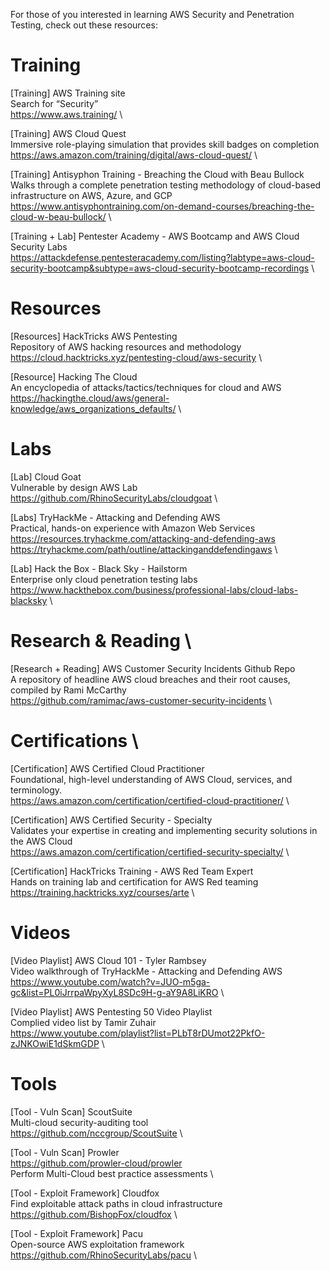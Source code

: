 For those of you interested in learning AWS Security and Penetration Testing, check out these resources:

# Training 
[Training] AWS Training site \
Search for “Security” \
https://www.aws.training/ \

[Training] AWS Cloud Quest \
Immersive role-playing simulation that provides skill badges on completion \
https://aws.amazon.com/training/digital/aws-cloud-quest/ \

[Training] Antisyphon Training - Breaching the Cloud with Beau Bullock \
Walks through a complete penetration testing methodology of cloud-based infrastructure on AWS, Azure, and GCP \
https://www.antisyphontraining.com/on-demand-courses/breaching-the-cloud-w-beau-bullock/ \

[Training + Lab] Pentester Academy - AWS Bootcamp and AWS Cloud Security Labs \
https://attackdefense.pentesteracademy.com/listing?labtype=aws-cloud-security-bootcamp&subtype=aws-cloud-security-bootcamp-recordings \

# Resources
[Resources] HackTricks AWS Pentesting \
Repository of AWS hacking resources and methodology \
https://cloud.hacktricks.xyz/pentesting-cloud/aws-security \

[Resource] Hacking The Cloud \
An encyclopedia of attacks/tactics/techniques for cloud and AWS \
https://hackingthe.cloud/aws/general-knowledge/aws_organizations_defaults/ \

# Labs
[Lab] Cloud Goat \
Vulnerable by design AWS Lab \
https://github.com/RhinoSecurityLabs/cloudgoat \

[Labs] TryHackMe - Attacking and Defending AWS \
Practical, hands-on experience with Amazon Web Services \
https://resources.tryhackme.com/attacking-and-defending-aws \
https://tryhackme.com/path/outline/attackinganddefendingaws \

[Lab] Hack the Box - Black Sky - Hailstorm \
Enterprise only cloud penetration testing labs \
https://www.hackthebox.com/business/professional-labs/cloud-labs-blacksky \

# Research & Reading \
[Research + Reading] AWS Customer Security Incidents Github Repo \
A repository of headline AWS cloud breaches and their root causes, compiled by Rami McCarthy \
https://github.com/ramimac/aws-customer-security-incidents \

# Certifications \
[Certification] AWS Certified Cloud Practitioner \
Foundational, high-level understanding of AWS Cloud, services, and terminology. \
https://aws.amazon.com/certification/certified-cloud-practitioner/ \

[Certification] AWS Certified Security - Specialty \
Validates your expertise in creating and implementing security solutions in the AWS Cloud \
https://aws.amazon.com/certification/certified-security-specialty/ \

[Certification] HackTricks Training - AWS Red Team Expert \
Hands on training lab and certification for AWS Red teaming \
https://training.hacktricks.xyz/courses/arte \

# Videos
[Video Playlist] AWS Cloud 101 - Tyler Rambsey \
Video walkthrough of TryHackMe - Attacking and Defending AWS \
https://www.youtube.com/watch?v=JUO-m5ga-gc&list=PL0iJrrpaWpyXyL8SDc9H-g-aY9A8LiKRO \

[Video Playlist] AWS Pentesting 50 Video Playlist \
Complied video list by Tamir Zuhair \
https://www.youtube.com/playlist?list=PLbT8rDUmot22PkfO-zJNKOwiE1dSkmGDP \

# Tools
[Tool - Vuln Scan] ScoutSuite \
Multi-cloud security-auditing tool \
https://github.com/nccgroup/ScoutSuite \

[Tool - Vuln Scan] Prowler \
https://github.com/prowler-cloud/prowler \
Perform Multi-Cloud best practice assessments \

[Tool - Exploit Framework] Cloudfox \
Find exploitable attack paths in cloud infrastructure \
https://github.com/BishopFox/cloudfox \

[Tool - Exploit Framework] Pacu \
Open-source AWS exploitation framework \
https://github.com/RhinoSecurityLabs/pacu \
